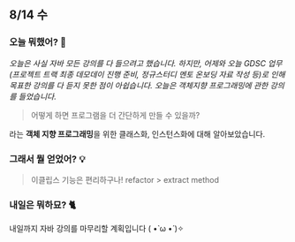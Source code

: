 ## 8/14 수

### 오늘 뭐했어? :thought_balloon:
_오늘은 사실 자바 모든 강의를 다 들으려고 했습니다. 하지만, 어제와 오늘 GDSC 업무(프로젝트 트랙 최종 데모데이 진행 준비, 정규스터디 멘토 온보딩 자료 작성 등)로 인해 목표한 강의를 다 듣지 못한 점이 아쉽습니다. 오늘은 객체지향 프로그래밍에 관한 강의를 들었습니다._

> 어떻게 하면 프로그램을 더 간단하게 만들 수 있을까?

라는 **객체 지향 프로그래밍**을 위한 클래스화, 인스턴스화에 대해 알아보았습니다.

### 그래서 뭘 얻었어? :bulb:

> 이클립스 기능은 편리하구나! refactor > extract method

### 내일은 뭐하묘? :cat2:
내일까지 자바 강의를 마무리할 계획입니다 ( •̀ ω •́ )✧
